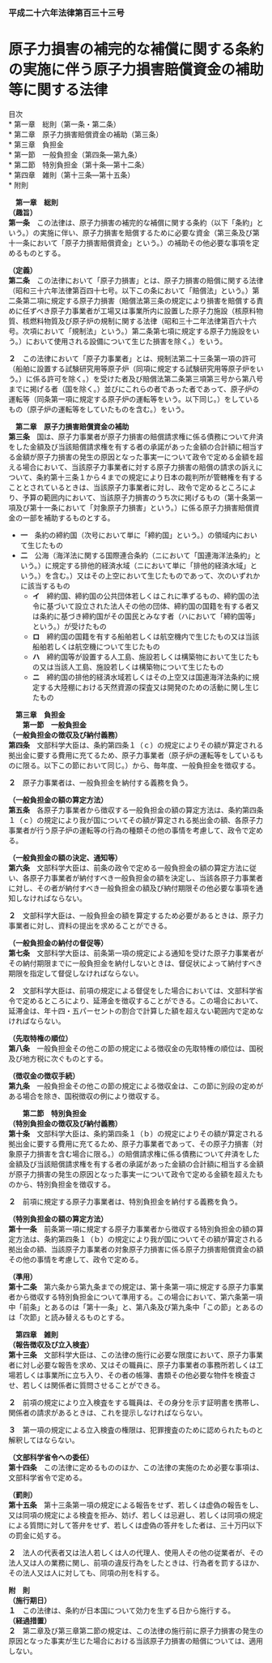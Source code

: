 ### 平成二十六年法律第百三十三号  
# 原子力損害の補完的な補償に関する条約の実施に伴う原子力損害賠償資金の補助等に関する法律  
  
目次  
	* 第一章　総則（第一条・第二条）  
	* 第二章　原子力損害賠償資金の補助（第三条）  
	* 第三章　負担金  
		* 第一節　一般負担金（第四条―第九条）  
		* 第二節　特別負担金（第十条―第十二条）  
	* 第四章　雑則（第十三条―第十五条）  
	* 附則  
  
&emsp;**第一章　総則**  
**（趣旨）**  
**第一条**　この法律は、原子力損害の補完的な補償に関する条約（以下「条約」という。）の実施に伴い、原子力損害を賠償するために必要な資金（第三条及び第十一条において「原子力損害賠償資金」という。）の補助その他必要な事項を定めるものとする。  
  
**（定義）**  
**第二条**　この法律において「原子力損害」とは、原子力損害の賠償に関する法律（昭和三十六年法律第百四十七号。以下この条において「賠償法」という。）第二条第二項に規定する原子力損害（賠償法第三条の規定により損害を賠償する責めに任ずべき原子力事業者が工場又は事業所内に設置した原子力施設（核原料物質、核燃料物質及び原子炉の規制に関する法律（昭和三十二年法律第百六十六号。次項において「規制法」という。）第二条第七項に規定する原子力施設をいう。）において使用される設備について生じた損害を除く。）をいう。  
  
**２**　この法律において「原子力事業者」とは、規制法第二十三条第一項の許可（船舶に設置する試験研究用等原子炉（同項に規定する試験研究用等原子炉をいう。）に係る許可を除く。）を受けた者及び賠償法第二条第三項第三号から第八号までに掲げる者（国を除く。）並びにこれらの者であった者であって、原子炉の運転等（同条第一項に規定する原子炉の運転等をいう。以下同じ。）をしているもの（原子炉の運転等をしていたものを含む。）をいう。  
  
&emsp;**第二章　原子力損害賠償資金の補助**  
**第三条**　国は、原子力事業者が原子力損害の賠償請求権に係る債務について弁済をした金額及び当該賠償請求権を有する者の承諾があった金額の合計額に相当する金額が原子力損害の発生の原因となった事実一について政令で定める金額を超える場合において、当該原子力事業者に対する原子力損害の賠償の請求の訴えについて、条約第十三条１から４までの規定により日本の裁判所が管轄権を有することとされているときは、当該原子力事業者に対し、政令で定めるところにより、予算の範囲内において、当該原子力損害のうち次に掲げるもの（第十条第一項及び第十一条において「対象原子力損害」という。）に係る原子力損害賠償資金の一部を補助するものとする。  
* **一**　条約の締約国（次号において単に「締約国」という。）の領域内において生じたもの  
* **二**　公海（海洋法に関する国際連合条約（ニにおいて「国連海洋法条約」という。）に規定する排他的経済水域（ニにおいて単に「排他的経済水域」という。）を含む。）又はその上空において生じたものであって、次のいずれかに該当するもの  
	* **イ**　締約国、締約国の公共団体若しくはこれに準ずるもの、締約国の法令に基づいて設立された法人その他の団体、締約国の国籍を有する者又は条約に基づき締約国がその国民とみなす者（ハにおいて「締約国等」という。）が受けたもの  
	* **ロ**　締約国の国籍を有する船舶若しくは航空機内で生じたもの又は当該船舶若しくは航空機について生じたもの  
	* **ハ**　締約国等が設置する人工島、施設若しくは構築物において生じたもの又は当該人工島、施設若しくは構築物について生じたもの  
	* **ニ**　締約国の排他的経済水域若しくはその上空又は国連海洋法条約に規定する大陸棚における天然資源の探査又は開発のための活動に関し生じたもの  
  
&emsp;**第三章　負担金**  
&emsp;&emsp;**第一節　一般負担金**  
**（一般負担金の徴収及び納付義務）**  
**第四条**　文部科学大臣は、条約第四条１（ｃ）の規定によりその額が算定される拠出金に要する費用に充てるため、原子力事業者（原子炉の運転等をしているものに限る。以下この節において同じ。）から、毎年度、一般負担金を徴収する。  
  
**２**　原子力事業者は、一般負担金を納付する義務を負う。  
  
**（一般負担金の額の算定方法）**  
**第五条**　各原子力事業者から徴収する一般負担金の額の算定方法は、条約第四条１（ｃ）の規定により我が国についてその額が算定される拠出金の額、各原子力事業者が行う原子炉の運転等の行為の種類その他の事情を考慮して、政令で定める。  
  
**（一般負担金の額の決定、通知等）**  
**第六条**　文部科学大臣は、前条の政令で定める一般負担金の額の算定方法に従い、各原子力事業者が納付すべき一般負担金の額を決定し、当該各原子力事業者に対し、その者が納付すべき一般負担金の額及び納付期限その他必要な事項を通知しなければならない。  
  
**２**　文部科学大臣は、一般負担金の額を算定するため必要があるときは、原子力事業者に対し、資料の提出を求めることができる。  
  
**（一般負担金の納付の督促等）**  
**第七条**　文部科学大臣は、前条第一項の規定による通知を受けた原子力事業者がその納付期限までに一般負担金を納付しないときは、督促状によって納付すべき期限を指定して督促しなければならない。  
  
**２**　文部科学大臣は、前項の規定による督促をした場合においては、文部科学省令で定めるところにより、延滞金を徴収することができる。この場合において、延滞金は、年十四・五パーセントの割合で計算した額を超えない範囲内で定めなければならない。  
  
**（先取特権の順位）**  
**第八条**　一般負担金その他この節の規定による徴収金の先取特権の順位は、国税及び地方税に次ぐものとする。  
  
**（徴収金の徴収手続）**  
**第九条**　一般負担金その他この節の規定による徴収金は、この節に別段の定めがある場合を除き、国税徴収の例により徴収する。  
  
&emsp;&emsp;**第二節　特別負担金**  
**（特別負担金の徴収及び納付義務）**  
**第十条**　文部科学大臣は、条約第四条１（ｂ）の規定によりその額が算定される拠出金に要する費用に充てるため、原子力事業者であって、その原子力損害（対象原子力損害を含む場合に限る。）の賠償請求権に係る債務について弁済をした金額及び当該賠償請求権を有する者の承諾があった金額の合計額に相当する金額が原子力損害の発生の原因となった事実一について政令で定める金額を超えたものから、特別負担金を徴収する。  
  
**２**　前項に規定する原子力事業者は、特別負担金を納付する義務を負う。  
  
**（特別負担金の額の算定方法）**  
**第十一条**　前条第一項に規定する原子力事業者から徴収する特別負担金の額の算定方法は、条約第四条１（ｂ）の規定により我が国についてその額が算定される拠出金の額、当該原子力事業者の対象原子力損害に係る原子力損害賠償資金の額その他の事情を考慮して、政令で定める。  
  
**（準用）**  
**第十二条**　第六条から第九条までの規定は、第十条第一項に規定する原子力事業者から徴収する特別負担金について準用する。この場合において、第六条第一項中「前条」とあるのは「第十一条」と、第八条及び第九条中「この節」とあるのは「次節」と読み替えるものとする。  
  
&emsp;**第四章　雑則**  
**（報告徴収及び立入検査）**  
**第十三条**　文部科学大臣は、この法律の施行に必要な限度において、原子力事業者に対し必要な報告を求め、又はその職員に、原子力事業者の事務所若しくは工場若しくは事業所に立ち入り、その者の帳簿、書類その他必要な物件を検査させ、若しくは関係者に質問させることができる。  
  
**２**　前項の規定により立入検査をする職員は、その身分を示す証明書を携帯し、関係者の請求があるときは、これを提示しなければならない。  
  
**３**　第一項の規定による立入検査の権限は、犯罪捜査のために認められたものと解釈してはならない。  
  
**（文部科学省令への委任）**  
**第十四条**　この法律に定めるもののほか、この法律の実施のため必要な事項は、文部科学省令で定める。  
  
**（罰則）**  
**第十五条**　第十三条第一項の規定による報告をせず、若しくは虚偽の報告をし、又は同項の規定による検査を拒み、妨げ、若しくは忌避し、若しくは同項の規定による質問に対して答弁をせず、若しくは虚偽の答弁をした者は、三十万円以下の罰金に処する。  
  
**２**　法人の代表者又は法人若しくは人の代理人、使用人その他の従業者が、その法人又は人の業務に関し、前項の違反行為をしたときは、行為者を罰するほか、その法人又は人に対しても、同項の刑を科する。  
  
**附　則**  
**（施行期日）**  
**１**　この法律は、条約が日本国について効力を生ずる日から施行する。  
**（経過措置）**  
**２**　第二章及び第三章第二節の規定は、この法律の施行前に原子力損害の発生の原因となった事実が生じた場合における当該原子力損害の賠償については、適用しない。  
  
